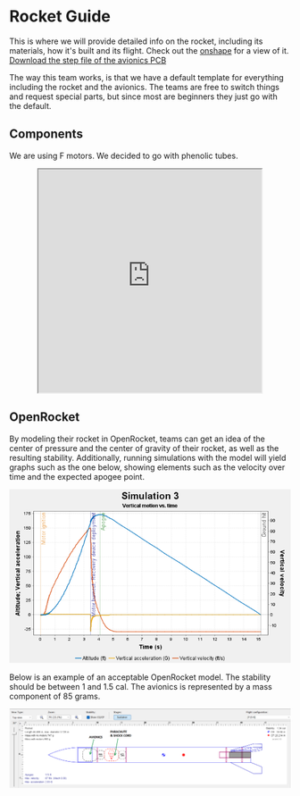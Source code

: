 # Rocket Guide

This is where we will provide detailed info on the rocket, including its materials, how it's built and its flight. Check out the [onshape] for a view of it. [Download the step file of the avionics PCB](Rocket-Guide/Avionics-System.step)

[onshape]: https://cad.onshape.com/documents/2ab14303b31030a4e68ba222/w/26f958360873c4551b49868e/e/71cf9a7cd6c11280b6eabd86

The way this team works, is that we have a default template for everything including the rocket and the avionics. The teams are free to switch things and request special parts, but since most are beginners they just go with the default.

## Components

We are using F motors. We decided to go with phenolic tubes. 


<div style="display: flex; justify-content: center;">
<iframe width="400" height="400" src="https://docs.google.com/spreadsheets/d/e/2PACX-1vTexvXlS_TQCoj--VuakJlw2FgXEVW8qgwKOV_IwisWCGN2COxgbx17rZAPSIIpS6KMJLeDdysvlwRf/pubhtml?widget=true&amp;headers=false"></iframe>
</div>

## OpenRocket

By modeling their rocket in OpenRocket, teams can get an idea of the center of pressure and the center of gravity of their rocket, as well as the resulting stability. Additionally, running simulations with the model will yield graphs such as the one below, showing elements such as the velocity over time and the expected apogee point.

![simulation](Rocket-Guide/sample_simulation.png)

Below is an example of an acceptable OpenRocket model. The stability should be between 1 and 1.5 cal. The avionics is represented by a mass component of 85 grams.

![openrocket](Rocket-Guide/openrocket.png)